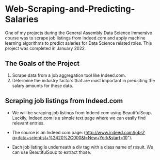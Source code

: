 # Web-Scraping-and-Predicting-Salaries

One of my projects during the General Assembly Data Science Immersive course was to scrape job listings from Indeed.com and apply machine learning algorithms to predict salaries for Data Science related roles. This project was completed in January 2022.

## The Goals of the Project

1. Scrape data from a job aggregation tool like Indeed.com.
2. Determine the industry factors that are most important in predicting the salary amounts for these data.

## Scraping job listings from Indeed.com

 - We will be scraping job listings from Indeed.com using BeautifulSoup. Luckily, Indeed.com is a simple text page where we can easily find relevant entries.

 - The source is an Indeed.com page: (http://www.indeed.com/jobs?q=data+scientist+%2420%2C000&l=New+York&start=10").

 - Each job listing is underneath a div tag with a class name of result. We can use BeautifulSoup to extract those.
